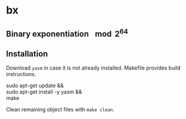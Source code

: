 # bx
## Binary exponentiation $\mod  2^{64}$


## Installation
Download `yasm` in case it is not already installed. Makefile provides build instructions.

  sudo apt-get update && \
  sudo apt-get install -y yasm && \
  make

Clean remaining object files with `make clean`.
